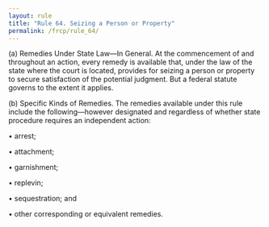 ```yaml
---
layout: rule
title: "Rule 64. Seizing a Person or Property"
permalink: /frcp/rule_64/
---
```


(a) Remedies Under State Law—In General. At the commencement of and throughout an action, every remedy is available that, under the law of the state where the court is located, provides for seizing a person or property to secure satisfaction of the potential judgment. But a federal statute governs to the extent it applies.


(b) Specific Kinds of Remedies. The remedies available under this rule include the following—however designated and regardless of whether state procedure requires an independent action:


• arrest;


• attachment;


• garnishment;


• replevin;


• sequestration; and


• other corresponding or equivalent remedies.
